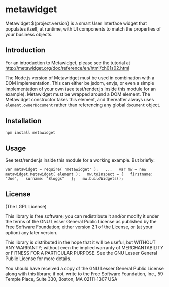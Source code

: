 # metawidget

Metawidget ${project.version} is a smart User Interface widget that
populates itself, at runtime, with UI components to match the
properties of your business objects.

## Introduction
For an introduction to Metawidget, please see the tutorial at
http://metawidget.org/doc/reference/en/html/ch01s02.html

The Node.js version of Metawidget must be used in combination with a DOM
implementation. This can either be jsdom, envjs, or even a simple implementation
of your own (see test/render.js inside this module for an example). Metawidget
must be wrapped around a DOM element. The Metawidget constructor takes this
element, and thereafter always uses `element.ownerDocument` rather than
referencing any global `document` object.

## Installation
`npm install metawidget`

## Usage
See test/render.js inside this module for a working example. But briefly:

`var metawidget = require( 'metawidget' );  
...  
var mw = new metawidget.Metawidget( element );  
mw.toInspect = {  
	firstname: "Joe",  
	surname: "Bloggs"  
};  
mw.buildWidgets();`

## License

(The LGPL License)

This library is free software; you can redistribute it and/or
modify it under the terms of the GNU Lesser General Public
License as published by the Free Software Foundation; either
version 2.1 of the License, or (at your option) any later version.

This library is distributed in the hope that it will be useful,
but WITHOUT ANY WARRANTY; without even the implied warranty of
MERCHANTABILITY or FITNESS FOR A PARTICULAR PURPOSE. See the GNU
Lesser General Public License for more details.

You should have received a copy of the GNU Lesser General Public
License along with this library; if not, write to the Free Software
Foundation, Inc., 59 Temple Place, Suite 330, Boston, MA 02111-1307 USA